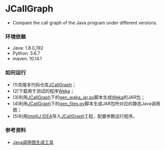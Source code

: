 # JCallGraph
- Compare the call graph of the Java program under different versions.

### 环境依赖
- Java: 1.8.0_192
- Python: 3.6.7
- maven: 10.14.1

### 如何运行
- (1)克隆本代码仓库[JCallGraph](https://github.com/njucjc/JCallGraph)；
- (2)下载用于测试的程序[Weka](https://github.com/bnjmn/weka)；
- (3)利用[JCallGraph](https://github.com/njucjc/JCallGraph)下的[gen_waka_jar.py](https://github.com/njucjc/JCallGraph/blob/master/gen_waka_jar.py)脚本生成[Weka](https://github.com/bnjmn/weka)的JAR包；
- (4)利用[JCallGraph](https://github.com/njucjc/JCallGraph)下的[gen_files.py](https://github.com/njucjc/JCallGraph/blob/master/gen_files.py)脚本生成JAR包所对应的静态Java调用图；
- (5)利用[IntelliJ IDEA](https://www.jetbrains.com/idea/)导入[JCallGraph](https://github.com/njucjc/JCallGraph)工程，配置参数运行程序。

### 参考资料
- [Java调用图生成工具](https://github.com/gousiosg/java-callgraph)
